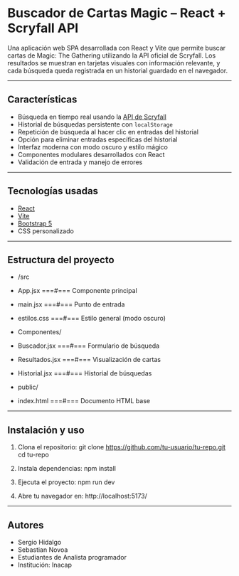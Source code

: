 # Buscador de Cartas Magic – React + Scryfall API

Una aplicación web SPA desarrollada con React y Vite que permite buscar cartas de Magic: The Gathering utilizando la API oficial de Scryfall. Los resultados se muestran en tarjetas visuales con información relevante, y cada búsqueda queda registrada en un historial guardado en el navegador.

--------------------------------------------------------------------------

## Características

- Búsqueda en tiempo real usando la 
    [API de Scryfall](https://scryfall.com/docs/api)
- Historial de búsquedas persistente con `localStorage`
- Repetición de búsqueda al hacer clic en entradas del historial
- Opción para eliminar entradas específicas del historial
- Interfaz moderna con modo oscuro y estilo mágico
- Componentes modulares desarrollados con React
- Validación de entrada y manejo de errores

--------------------------------------------------------------------------

## Tecnologías usadas

- [React](https://reactjs.org/)
- [Vite](https://vitejs.dev/)
- [Bootstrap 5](https://getbootstrap.com/)
- CSS personalizado

--------------------------------------------------------------------------

## Estructura del proyecto

- /src
- App.jsx                      ===#===              Componente principal
- main.jsx                     ===#===                  Punto de entrada
- estilos.css                  ===#===       Estilo general (modo oscuro)

- Componentes/
- Buscador.jsx                 ===#===             Formulario de búsqueda
- Resultados.jsx               ===#===            Visualización de cartas
- Historial.jsx                ===#===             Historial de búsquedas

- public/
- index.html                   ===#===                Documento HTML base

--------------------------------------------------------------------------

## Instalación y uso

1. Clona el repositorio:
    git clone https://github.com/tu-usuario/tu-repo.git
    cd tu-repo

2. Instala dependencias:
    npm install

3. Ejecuta el proyecto:
    npm run dev

4. Abre tu navegador en:
    http://localhost:5173/

--------------------------------------------------------------------------

## Autores
- Sergio Hidalgo
- Sebastian Novoa
- Estudiantes de Analista programador
- Institución: Inacap
